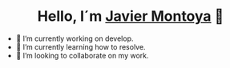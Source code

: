 
<div align="center">
<h1 align="center">Hello, I´m <a href="https://portafolio-javimp.netlify.app/">Javier Montoya</a> 👋</h1>
</div>

- 🔭 I’m currently working on develop.
- 🌱 I’m currently learning how to resolve.
- 👯 I’m looking to collaborate on my work.

